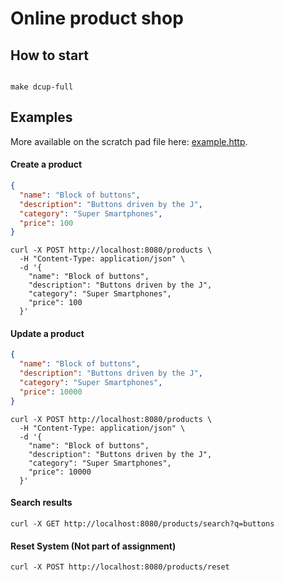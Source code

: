 # Online product shop

## How to start

```shell

make dcup-full

```

## Examples

More available on the scratch pad file here: [example.http](example.http).

#### Create a product

```json
{
  "name": "Block of buttons",
  "description": "Buttons driven by the J",
  "category": "Super Smartphones",
  "price": 100
}
```

```shell
curl -X POST http://localhost:8080/products \
  -H "Content-Type: application/json" \
  -d '{
    "name": "Block of buttons",
    "description": "Buttons driven by the J",
    "category": "Super Smartphones",
    "price": 100
  }'
```

#### Update a product

```json
{
  "name": "Block of buttons",
  "description": "Buttons driven by the J",
  "category": "Super Smartphones",
  "price": 10000
}
```

```shell
curl -X POST http://localhost:8080/products \
  -H "Content-Type: application/json" \
  -d '{
    "name": "Block of buttons",
    "description": "Buttons driven by the J",
    "category": "Super Smartphones",
    "price": 10000
  }'
```

#### Search results

```shell
curl -X GET http://localhost:8080/products/search?q=buttons
```

#### Reset System (Not part of assignment)

```shell
curl -X POST http://localhost:8080/products/reset
```
